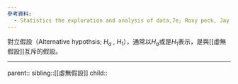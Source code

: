 ```yaml
---
參考資料:
  - Statistics the exploration and analysis of data,7e; Roxy peck, Jay L. Devore.
---
```

對立假設（Alternative hypothsis; $H_a$ , $H_1$），通常以$H_a$或是$H_1$表示，是與[[虛無假設]]互斥的假設。
- - -
parent::
sibling::[[虛無假設]]
child::